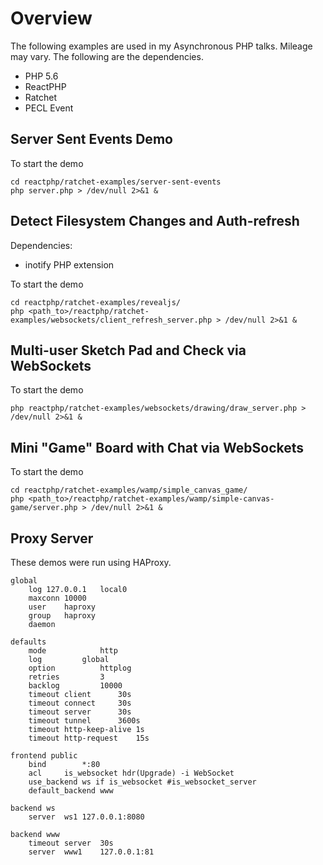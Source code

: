 Overview
===============
The following examples are used in my Asynchronous PHP talks.  Mileage may vary.  The following are the dependencies.

+ PHP 5.6
+ ReactPHP
+ Ratchet
+ PECL Event


Server Sent Events Demo
---------------

To start the demo
    
    cd reactphp/ratchet-examples/server-sent-events
    php server.php > /dev/null 2>&1 &
    

Detect Filesystem Changes and Auth-refresh
---------------
Dependencies:
+ inotify PHP extension 

To start the demo
    
    cd reactphp/ratchet-examples/revealjs/
    php <path_to>/reactphp/ratchet-examples/websockets/client_refresh_server.php > /dev/null 2>&1 &
    

Multi-user Sketch Pad and Check via WebSockets
----------------
To start the demo

    php reactphp/ratchet-examples/websockets/drawing/draw_server.php > /dev/null 2>&1 &

Mini "Game" Board with Chat via WebSockets
-----------------
To start the demo

    cd reactphp/ratchet-examples/wamp/simple_canvas_game/
    php <path_to>/reactphp/ratchet-examples/wamp/simple-canvas-game/server.php > /dev/null 2>&1 &


Proxy Server
-----------------
These demos were run using HAProxy.  

    global
        log 127.0.0.1   local0
        maxconn 10000
        user    haproxy
        group   haproxy
        daemon
    
    defaults
        mode            http
        log         global
        option          httplog
        retries         3
        backlog         10000
        timeout client      30s
        timeout connect     30s
        timeout server      30s
        timeout tunnel      3600s
        timeout http-keep-alive 1s
        timeout http-request    15s
    
    frontend public
        bind        *:80
        acl     is_websocket hdr(Upgrade) -i WebSocket
        use_backend ws if is_websocket #is_websocket_server
        default_backend www
    
    backend ws
        server  ws1 127.0.0.1:8080
    
    backend www
        timeout server  30s
        server  www1    127.0.0.1:81

